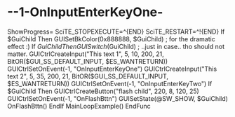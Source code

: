 # --1-OnInputEnterKeyOne-
ShowProgress= SciTE_STOPEXECUTE=^{END} SciTE_RESTART=^!{END}     If $GuiChild Then GUISetBkColor(0x888888, $GuiChild) ; for the dramatic effect  :)     If $GuiChild Then GUISwitch($GuiChild) ; ..just in case.. tho should not matter.     GUICtrlCreateInput("This text 1", 5, 10, 200, 21, BitOR($GUI_SS_DEFAULT_INPUT, $ES_WANTRETURN))     GUICtrlSetOnEvent(-1, "OnInputEnterKeyOne")     GUICtrlCreateInput("This text 2", 5, 35, 200, 21, BitOR($GUI_SS_DEFAULT_INPUT, $ES_WANTRETURN))     GUICtrlSetOnEvent(-1, "OnInputEnterKeyTwo")     If $GuiChild Then         GUICtrlCreateButton("flash child", 220, 8, 120, 25)         GUICtrlSetOnEvent(-1, "OnFlashBttn")         GUISetState(@SW_SHOW, $GuiChild)         OnFlashBttn()     EndIf     MainLoopExample() EndFunc
